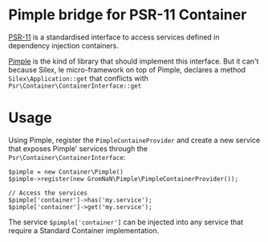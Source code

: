 Pimple bridge for PSR-11 Container
==================================

[PSR-11](https://github.com/container-interop/fig-standards/blob/master/proposed/container.md) is 
a standardised interface to access services defined in dependency injection containers.

[Pimple](https://github.com/container-interop/fig-standards/blob/master/proposed/container.md) is
the kind of library that should implement this interface. But it can't because Silex, le micro-framework
on top of Pimple, declares a method `Silex\Application::get` that conflicts with `Psr\Container\ContainerInterface::get`

Usage
=====

Using Pimple, register the `PimpleContaineProvider` and create a new service that exposes
Pimple' services through the `Psr\Container\ContainerInterface`:

    $pimple = new Container\Pimple()
    $pimple->register(new GromNaN\Pimple\PimpleContainerProvider());
    
    // Access the services
    $pimple['container']->has('my.service');
    $pimple['container']->get('my.service');

The service `$pimple['container']` can be injected into any service that require a Standard Container implementation.